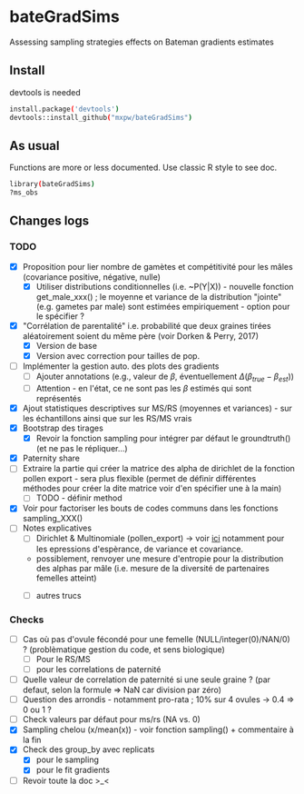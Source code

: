 # bateGradSims

Assessing sampling strategies effects on Bateman gradients estimates

## Install

devtools is needed

```bash
install.package('devtools')
devtools::install_github("mxpw/bateGradSims")
```

## As usual


Functions are more or less documented. Use classic R style to see doc.

```bash
library(bateGradSims)
?ms_obs
```

## Changes logs

### TODO

- [x] Proposition pour lier nombre de gamètes et compétitivité pour les mâles (covariance positive, négative, nulle)
  - [x] Utiliser distributions conditionnelles (i.e. ~P(Y|X)) - nouvelle fonction get_male_xxx() ; le moyenne et variance de la distribution "jointe" (e.g. gametes par male) sont estimées empiriquement - option pour le spécifier ?
- [x] "Corrélation de parentalité" i.e. probabilité que deux graines tirées aléatoirement soient du même père (voir Dorken & Perry, 2017) 
  - [x] Version de base
  - [x] Version avec correction pour tailles de pop. 
- [ ] Implémenter la gestion auto. des plots des gradients
	- [ ] Ajouter annotations (e.g., valeur de $\beta$, éventuellement $\Delta(\beta_{true}-\beta_{est})$)
	- [ ] Attention - en l'état, ce ne sont pas les $\beta$ estimés qui sont représentés
- [x] Ajout statistiques descriptives sur MS/RS (moyennes et variances) - sur les échantillons ainsi que sur les RS/MS vrais
- [x] Bootstrap des tirages
	- [x] Revoir la fonction sampling pour intégrer par défaut le groundtruth() (et ne pas le répliquer...)
- [x] Paternity share 
- [ ] Extraire la partie qui créer la matrice des alpha de dirichlet de la fonction pollen export - sera plus flexible (permet de définir différentes méthodes pour créer la dite matrice voir d'en spécifier une à la main)
  - [ ] TODO - définir method
- [x] Voir pour factoriser les bouts de codes communs dans les fonctions sampling_XXX()
- [ ] Notes explicatives
  - [ ] Dirichlet & Multinomiale (pollen_export)
  -> voir [ici](https://en.wikipedia.org/wiki/Dirichlet-multinomial_distribution) notamment pour les epressions d'espèrance, de variance et covariance. 
  - possiblement, renvoyer une mesure d'entropie pour la distribution des alphas par mâle (i.e. mesure de la diversité de partenaires femelles atteint)
  - [ ] autres trucs


### Checks
- [ ] Cas où pas d'ovule fécondé pour une femelle (NULL/integer(0)/NAN/0) ? (problèmatique gestion du code, et sens biologique)
  - [ ] Pour le RS/MS
  - [ ] pour les correlations de paternité
- [ ] Quelle valeur de correlation de paternité si une seule graine ? (par defaut, selon la formule => NaN car division par zéro)
- [ ] Question des arrondis - notamment pro-rata ; 10% sur 4 ovules -> 0.4 => 0 ou 1 ?
- [ ] Check valeurs par défaut pour ms/rs (NA vs. 0)
- [x] Sampling chelou (x/mean(x)) - voir fonction sampling() + commentaire à la fin
- [x] Check des group_by avec replicats 
  - [x] pour le sampling
  - [x] pour le fit gradients
- [ ] Revoir toute la doc >_<
